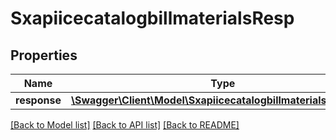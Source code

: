 # SxapiicecatalogbillmaterialsResp

## Properties
Name | Type | Description | Notes
------------ | ------------- | ------------- | -------------
**response** | [**\Swagger\Client\Model\SxapiicecatalogbillmaterialsResponse**](SxapiicecatalogbillmaterialsResponse.md) |  | [optional] 

[[Back to Model list]](../README.md#documentation-for-models) [[Back to API list]](../README.md#documentation-for-api-endpoints) [[Back to README]](../README.md)



